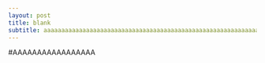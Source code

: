 ```yaml
---
layout: post
title: blank
subtitle: aaaaaaaaaaaaaaaaaaaaaaaaaaaaaaaaaaaaaaaaaaaaaaaaaaaaaaaaaaaaaaaaaaaaa
---
```


#AAAAAAAAAAAAAAAAA